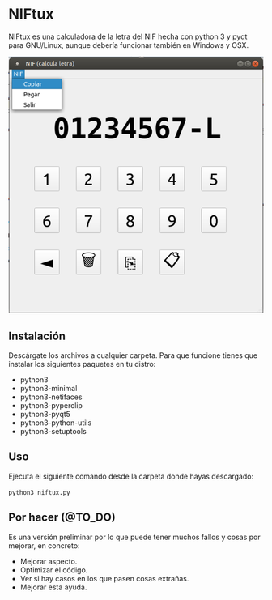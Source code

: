 # NIFtux
NIFtux es una calculadora de la letra del NIF hecha con python 3 y pyqt para GNU/Linux, aunque debería funcionar también en Windows y OSX.

![NIFTux screenshot](https://raw.githubusercontent.com/cpcbegin/niftux/master/images/niftux_screenshot.png)


## Instalación
Descárgate los archivos a cualquier carpeta.
Para que funcione tienes que instalar los siguientes paquetes en tu distro:
- python3
- python3-minimal
- python3-netifaces
- python3-pyperclip
- python3-pyqt5
- python3-python-utils
- python3-setuptools

## Uso
Ejecuta el siguiente comando desde la carpeta donde hayas descargado:

`python3 niftux.py`


## Por hacer (@TO_DO)
Es una versión preliminar por lo que puede tener muchos fallos y cosas por mejorar, en concreto:
- Mejorar aspecto.
- Optimizar el código.
- Ver si hay casos en los que pasen cosas extrañas.
- Mejorar esta ayuda.